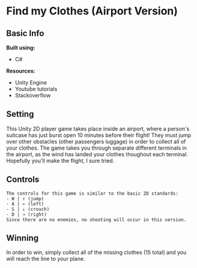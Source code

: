# Find my Clothes (Airport Version)

## Basic Info

**Built using:**
- C#

**Resources:**
- Unity Engine
- Youtube tutorials
- Stackoverflow

## Setting
This Unity 2D player game takes place inside an airport, where a person's suitcase has just 
burst open 10 minutes before their flight! They must jump over other obstacles (other passengers luggage) 
in order to collect all of your clothes. The game takes you through separate different terminals in the airport, as the wind has landed your clothes
thoughout each terminal. Hopefully you'll make the flight, I sure tried.

## Controls
```
The controls for this game is similar to the basic 2D standards:
- W | ↑ (jump) 
- A | ← (left)
- S | ↓ (crouch)
- D | → (right)
Since there are no enemies, no shooting will occur in this version.
```

## Winning
In order to win, simply collect all of the missing clothes (15 total) and you will reach the line to your plane.
